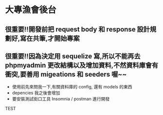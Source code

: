 # 大專漁會後台

## 很重要!!開發前把 request body 和 response 設計規劃好,寫在共筆,才開始專案

## 很重要!!因為決定用 sequelize 寫,所以不能再去 phpmyadmin 更改結構以及增加資料,不然資料庫會有衝突,要善用 migeations 和 seeders 喔~~

- 使用前先來問我一下,有關資料庫的 config, 還有 models 的東西
- depencies 我之後會增加
- 要安裝測試街口工具 Insomnia / postman 進行開發

TEST
